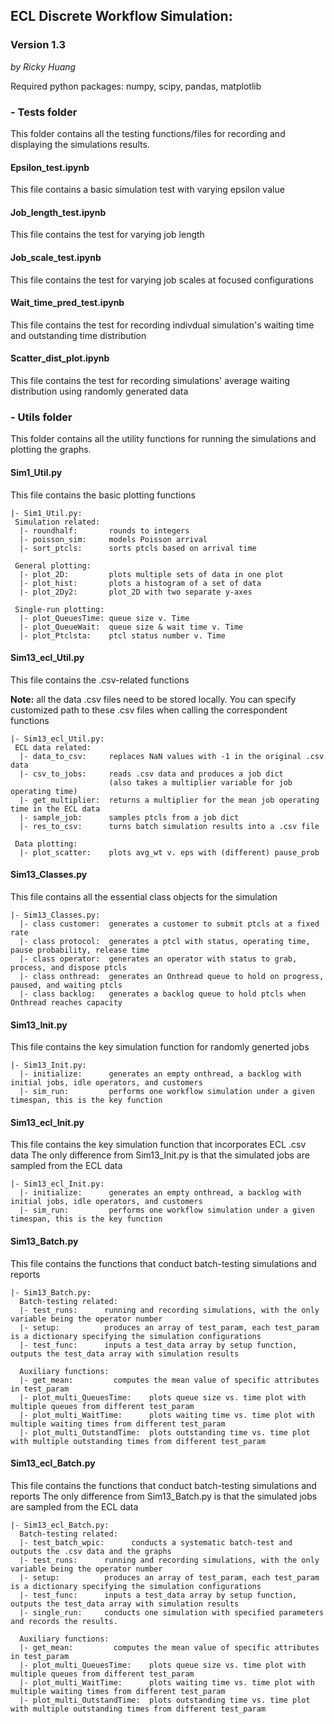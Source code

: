 ## ECL Discrete Workflow Simulation:

### Version 1.3
*by Ricky Huang*

Required python packages:
numpy, scipy, pandas, matplotlib

### - Tests folder

This folder contains all the testing functions/files for recording and displaying the simulations results.

#### Epsilon_test.ipynb
This file contains a basic simulation test with varying epsilon value

#### Job_length_test.ipynb
This file contains the test for varying job length

#### Job_scale_test.ipynb
This file contains the test for varying job scales at focused configurations

#### Wait_time_pred_test.ipynb
This file contains the test for recording indivdual simulation's waiting time and outstanding time distribution

#### Scatter_dist_plot.ipynb
This file contains the test for recording simulations' average waiting distribution using randomly generated data

### - Utils folder

This folder contains all the utility functions for running the simulations and plotting the graphs.

#### Sim1_Util.py
This file contains the basic plotting functions

	|- Sim1_Util.py: 
     Simulation related:
      |- roundhalf:       rounds to integers
      |- poisson_sim:     models Poisson arrival
      |- sort_ptcls:      sorts ptcls based on arrival time
      
     General plotting:
      |- plot_2D:         plots multiple sets of data in one plot
      |- plot_hist:       plots a histogram of a set of data
      |- plot_2Dy2:       plot_2D with two separate y-axes
      
     Single-run plotting:
      |- plot_QueuesTime: queue size v. Time
      |- plot_QueueWait:  queue size & wait time v. Time
      |- plot_Ptclsta:    ptcl status number v. Time

#### Sim13_ecl_Util.py
This file contains the .csv-related functions 

**Note:** all the data .csv files need to be stored locally. You can specify customized path to these .csv files when calling the correspondent functions

	|- Sim13_ecl_Util.py: 
     ECL data related:
      |- data_to_csv:     replaces NaN values with -1 in the original .csv data
      |- csv_to_jobs:     reads .csv data and produces a job dict 
                          (also takes a multiplier variable for job operating time)
      |- get_multiplier:  returns a multiplier for the mean job operating time in the ECL data
      |- sample_job:      samples ptcls from a job dict
      |- res_to_csv:      turns batch simulation results into a .csv file

     Data plotting:
      |- plot_scatter:    plots avg_wt v. eps with (different) pause_prob

#### Sim13_Classes.py
This file contains all the essential class objects for the simulation

	|- Sim13_Classes.py: 
      |- class customer:  generates a customer to submit ptcls at a fixed rate
      |- class protocol:  generates a ptcl with status, operating time, pause probability, release time
      |- class operator:  generates an operator with status to grab, process, and dispose ptcls
      |- class onthread:  generates an Onthread queue to hold on progress, paused, and waiting ptcls
      |- class backlog:   generates a backlog queue to hold ptcls when Onthread reaches capacity

#### Sim13_Init.py
This file contains the key simulation function for randomly generted jobs

	|- Sim13_Init.py: 
      |- initialize:      generates an empty onthread, a backlog with initial jobs, idle operators, and customers
      |- sim_run:         performs one workflow simulation under a given timespan, this is the key function
      
#### Sim13_ecl_Init.py
This file contains the key simulation function that incorporates ECL .csv data
The only difference from Sim13_Init.py is that the simulated jobs are sampled from the ECL data

	|- Sim13_ecl_Init.py: 
      |- initialize:      generates an empty onthread, a backlog with initial jobs, idle operators, and customers
      |- sim_run:         performs one workflow simulation under a given timespan, this is the key function

#### Sim13_Batch.py
This file contains the functions that conduct batch-testing simulations and reports

	|- Sim13_Batch.py: 
      Batch-testing related:
      |- test_runs:      running and recording simulations, with the only variable being the operator number
      |- setup:          produces an array of test_param, each test_param is a dictionary specifying the simulation configurations
      |- test_func:      inputs a test_data array by setup function, outputs the test_data array with simulation results
      
      Auxiliary functions:
      |- get_mean:	 	   computes the mean value of specific attributes in test_param
      |- plot_multi_QueuesTime:    plots queue size vs. time plot with multiple queues from different test_param
      |- plot_multi_WaitTime:      plots waiting time vs. time plot with multiple waiting times from different test_param
      |- plot_multi_OutstandTime:  plots outstanding time vs. time plot with multiple outstanding times from different test_param
            
#### Sim13_ecl_Batch.py
This file contains the functions that conduct batch-testing simulations and reports
The only difference from Sim13_Batch.py is that the simulated jobs are sampled from the ECL data

	|- Sim13_ecl_Batch.py: 
      Batch-testing related:
      |- test_batch_wpic: 	   conducts a systematic batch-test and outputs the .csv data and the graphs
      |- test_runs:      running and recording simulations, with the only variable being the operator number
      |- setup:          produces an array of test_param, each test_param is a dictionary specifying the simulation configurations
      |- test_func:      inputs a test_data array by setup function, outputs the test_data array with simulation results
      |- single_run:	 conducts one simulation with specified parameters and records the results.
      
      Auxiliary functions:
      |- get_mean:	 	   computes the mean value of specific attributes in test_param
      |- plot_multi_QueuesTime:    plots queue size vs. time plot with multiple queues from different test_param
      |- plot_multi_WaitTime:      plots waiting time vs. time plot with multiple waiting times from different test_param
      |- plot_multi_OutstandTime:  plots outstanding time vs. time plot with multiple outstanding times from different test_param
